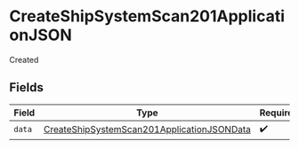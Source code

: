 # CreateShipSystemScan201ApplicationJSON

Created


## Fields

| Field                                                                                                               | Type                                                                                                                | Required                                                                                                            | Description                                                                                                         |
| ------------------------------------------------------------------------------------------------------------------- | ------------------------------------------------------------------------------------------------------------------- | ------------------------------------------------------------------------------------------------------------------- | ------------------------------------------------------------------------------------------------------------------- |
| `data`                                                                                                              | [CreateShipSystemScan201ApplicationJSONData](../../models/operations/createshipsystemscan201applicationjsondata.md) | :heavy_check_mark:                                                                                                  | N/A                                                                                                                 |